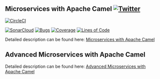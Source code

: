 ## Microservices with Apache Camel [![Twitter](https://img.shields.io/twitter/follow/piotr_minkowski.svg?style=social&logo=twitter&label=Follow%20Me)](https://twitter.com/piotr_minkowski)

[![CircleCI](https://circleci.com/gh/piomin/sample-camel-spring-boot.svg?style=svg)](https://circleci.com/gh/piomin/sample-camel-spring-boot)

[![SonarCloud](https://sonarcloud.io/images/project_badges/sonarcloud-black.svg)](https://sonarcloud.io/dashboard?id=piomin_sample-camel-spring-boot)
[![Bugs](https://sonarcloud.io/api/project_badges/measure?project=piomin_sample-camel-spring-boot&metric=bugs)](https://sonarcloud.io/dashboard?id=piomin_sample-camel-spring-boot)
[![Coverage](https://sonarcloud.io/api/project_badges/measure?project=piomin_sample-camel-spring-boot&metric=coverage)](https://sonarcloud.io/dashboard?id=piomin_sample-camel-spring-boot)
[![Lines of Code](https://sonarcloud.io/api/project_badges/measure?project=piomin_sample-camel-spring-boot&metric=ncloc)](https://sonarcloud.io/dashboard?id=piomin_sample-camel-spring-boot)

Detailed description can be found here: [Microservices with Apache Camel](https://piotrminkowski.com/2017/03/03/microservices-with-apache-camel/) 

## Advanced Microservices with Apache Camel
Detailed description can be found here: [Advanced Microservices with Apache Camel](https://piotrminkowski.wordpress.com/2017/04/04/advanced-microservices-with-apache-camel/) 



